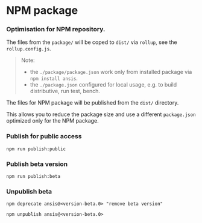 # NPM package

### Optimisation for NPM repository.

The files from the `package/` will be coped to `dist/` via `rollup`, see the `rollup.config.js`.

> Note:
> - the `./package/package.json` work only from installed package via `npm install ansis`.
> - the `./package.json` configured for local usage, e.g. to build distributive, run test, bench.

The files for NPM package will be published from the `dist/` directory.

This allows you to reduce the package size and use a different `package.json` optimized only for the NPM package.

### Publish for public access
```
npm run publish:public
```

### Publish beta version
```
npm run publish:beta
```

### Unpublish beta
```
npm deprecate ansis@<version-beta.0> "remove beta version"
```

```
npm unpublish ansis@<version-beta.0>
```
